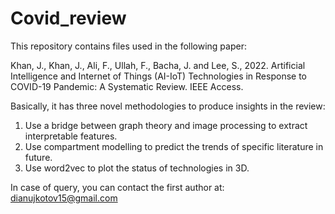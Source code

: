 # Covid_review

This repository contains files used in the following paper:

Khan, J., Khan, J., Ali, F., Ullah, F., Bacha, J. and Lee, S., 2022. Artificial Intelligence and Internet of Things (AI-IoT) Technologies in Response to COVID-19 Pandemic: A Systematic Review. IEEE Access.

Basically, it has three novel methodologies to produce insights in the review:

1) Use a bridge between graph theory and image processing to extract interpretable features.
2) Use compartment modelling to predict the trends of specific literature in future.
3) Use word2vec to plot the status of technologies in 3D.


In case of query, you can contact the first author at: dianujkotov15@gmail.com
